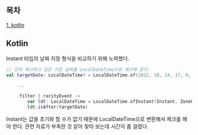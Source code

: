 ## 목차
[1. kotlin](#kotlin)   

## Kotlin
Instant 타입의 날짜 지정 형식을 비교하기 위해 노력했다.

```kotlin
// 먼저 체크하고 싶은 기준 날짜를 LocalDateTime으로 체크해 준다.
val targetDate: LocalDateTime? = LocalDateTime.of(2022, 10, 14, 17, 0, 0, 0)

    ...

    .filter { rarityEvent ->
        var ldt: LocalDateTime = LocalDateTime.ofInstant(Instant, ZoneOffset.UTC)
        ldt.isAfter(targetDate)
```

Instant는 값을 초기화 할 수가 없기 때문에 LocalDateTime으로 변환해서 체크를 해야 한다. 관련 자료가 부족한 것 같아 찾아 보는데 시간이 좀 걸렸다.